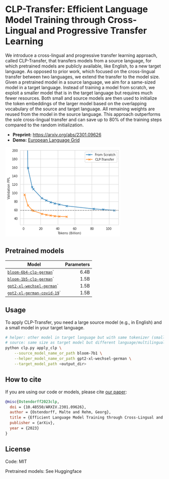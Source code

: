 # CLP-Transfer: Efficient Language Model Training through Cross-Lingual and Progressive Transfer Learning

We introduce a cross-lingual and progressive transfer learning approach, called CLP-Transfer, that transfers models from a source language, for which pretrained models are publicly available, like English, to a new target language. As opposed to prior work, which focused on the cross-lingual transfer between two languages, we extend the transfer to the model size. Given a pretrained model in a source language, we aim for a same-sized model in a target language. Instead of training a model from scratch, we exploit a smaller model that is in the target language but requires much fewer resources. Both small and source models are then used to initialize the token embeddings of the larger model based on the overlapping vocabulary of the source and target language. All remaining weights are reused from the model in the source language. This approach outperforms the sole cross-lingual transfer and can save up to 80% of the training steps compared to the random initialization. 

- **Preprint:** https://arxiv.org/abs/2301.09626
- **Demo:** [European Language Grid](https://live.european-language-grid.eu/catalogue/tool-service/20825/try%20out/)

<img alt="Tokens vs PPL" src="https://github.com/malteos/clp-transfer/raw/main/german-6b-ppl.png">


## Pretrained models

| **Model**         | **Parameters** |
|-------------------|---------------:|
| [`bloom-6b4-clp-german`](https://huggingface.co/malteos/bloom-6b4-clp-german)`  |   6.4B |  
| [`bloom-1b5-clp-german`](https://huggingface.co/malteos/bloom-1b5-clp-german)`  |   1.5B |  
| [`gpt2-xl-wechsel-german`](https://huggingface.co/malteos/gpt2-xl-wechsel-german)`  |   1.5B |  
| [`gpt2-xl-german-covid-19`](https://huggingface.co/malteos/gpt2-xl-german-covid-19)`  |   1.5B |  


## Usage

To apply CLP-Transfer, you need a large source model (e.g., in English) and a small model in your target language.

```bash
# helper: other model in target language but with same tokenizer (smaller or other architecture)
# source: same size as target model but different language/multilingual
python clp.py apply_clp \
    --source_model_name_or_path bloom-7b1 \
    --helper_model_name_or_path gpt2-xl-wechsel-german \
    --target_model_path <output_dir>
```

## How to cite

If you are using our code or models, please cite [our paper](https://arxiv.org/abs/2301.09626):

```bibtex
@misc{Ostendorff2023clp,
  doi = {10.48550/ARXIV.2301.09626},
  author = {Ostendorff, Malte and Rehm, Georg},
  title = {Efficient Language Model Training through Cross-Lingual and Progressive Transfer Learning},
  publisher = {arXiv},
  year = {2023}
}

```

## License

Code: MIT

Pretrained models: See Huggingface